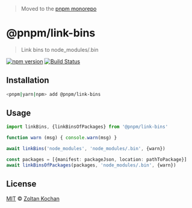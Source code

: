 > Moved to the [pnpm monorepo](https://github.com/pnpm/pnpm)

# @pnpm/link-bins

> Link bins to node_modules/.bin

<!--@shields('npm', 'travis')-->
[![npm version](https://img.shields.io/npm/v/@pnpm/link-bins.svg)](https://www.npmjs.com/package/@pnpm/link-bins) [![Build Status](https://img.shields.io/travis/pnpm/link-bins/master.svg)](https://travis-ci.org/pnpm/link-bins)
<!--/@-->

## Installation

```sh
<pnpm|yarn|npm> add @pnpm/link-bins
```

## Usage

```ts
import linkBins, {linkBinsOfPackages} from '@pnpm/link-bins'

function warn (msg) { console.warn(msg) }

await linkBins('node_modules', 'node_modules/.bin', {warn})

const packages = [{manifest: packageJson, location: pathToPackage}]
await linkBinsOfPackages(packages, 'node_modules/.bin', {warn})
```

## License

[MIT](./LICENSE) © [Zoltan Kochan](https://www.kochan.io/)
